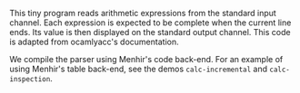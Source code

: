 This tiny program reads arithmetic expressions from the standard input
channel. Each expression is expected to be complete when the current line
ends. Its value is then displayed on the standard output channel. This
code is adapted from ocamlyacc's documentation.

We compile the parser using Menhir's code back-end. For an example of using
Menhir's table back-end, see the demos `calc-incremental` and
`calc-inspection`.

